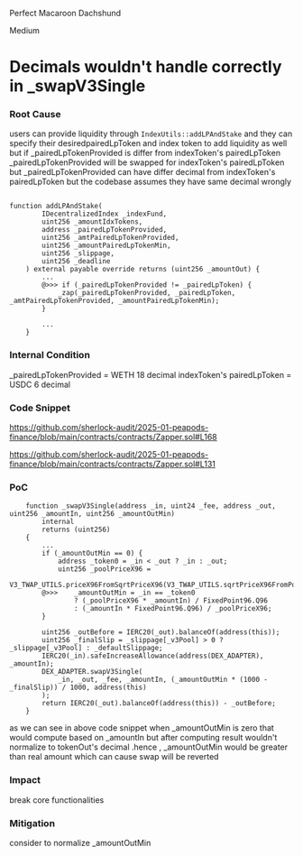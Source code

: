 Perfect Macaroon Dachshund

Medium

# Decimals wouldn't handle correctly in _swapV3Single

### Root Cause

users can provide liquidity through `IndexUtils::addLPAndStake` and they can specify their desiredpairedLpToken and index token to add liquidity as well but if _pairedLpTokenProvided is differ from indexToken's pairedLpToken _pairedLpTokenProvided will be swapped for indexToken's pairedLpToken but _pairedLpTokenProvided can have differ decimal from indexToken's pairedLpToken but the codebase
assumes they have same decimal wrongly

```solidity

function addLPAndStake(
        IDecentralizedIndex _indexFund,
        uint256 _amountIdxTokens,
        address _pairedLpTokenProvided,
        uint256 _amtPairedLpTokenProvided,
        uint256 _amountPairedLpTokenMin,
        uint256 _slippage,
        uint256 _deadline
    ) external payable override returns (uint256 _amountOut) {
        ...
        @>>> if (_pairedLpTokenProvided != _pairedLpToken) {
            _zap(_pairedLpTokenProvided, _pairedLpToken, _amtPairedLpTokenProvided, _amountPairedLpTokenMin);
        }

        ...
    }
```

### Internal Condition

_pairedLpTokenProvided = WETH 18 decimal
indexToken's pairedLpToken = USDC 6 decimal

### Code Snippet

https://github.com/sherlock-audit/2025-01-peapods-finance/blob/main/contracts/contracts/Zapper.sol#L168

https://github.com/sherlock-audit/2025-01-peapods-finance/blob/main/contracts/contracts/Zapper.sol#L131

### PoC

```solidity
    function _swapV3Single(address _in, uint24 _fee, address _out, uint256 _amountIn, uint256 _amountOutMin)
        internal
        returns (uint256)
    {
        ...
        if (_amountOutMin == 0) {
            address _token0 = _in < _out ? _in : _out;
            uint256 _poolPriceX96 =
                V3_TWAP_UTILS.priceX96FromSqrtPriceX96(V3_TWAP_UTILS.sqrtPriceX96FromPoolAndInterval(_v3Pool));
        @>>>    _amountOutMin = _in == _token0
                ? (_poolPriceX96 * _amountIn) / FixedPoint96.Q96
                : (_amountIn * FixedPoint96.Q96) / _poolPriceX96;
        }

        uint256 _outBefore = IERC20(_out).balanceOf(address(this));
        uint256 _finalSlip = _slippage[_v3Pool] > 0 ? _slippage[_v3Pool] : _defaultSlippage;
        IERC20(_in).safeIncreaseAllowance(address(DEX_ADAPTER), _amountIn);
        DEX_ADAPTER.swapV3Single(
            _in, _out, _fee, _amountIn, (_amountOutMin * (1000 - _finalSlip)) / 1000, address(this)
        );
        return IERC20(_out).balanceOf(address(this)) - _outBefore;
    }
```

as we can see in above code snippet when _amountOutMin is zero that would compute based on _amountIn
but after computing result wouldn't normalize to tokenOut's decimal .hence , _amountOutMin would be greater than real amount which can cause swap will be reverted

### Impact

break core functionalities

### Mitigation

consider to normalize _amountOutMin




